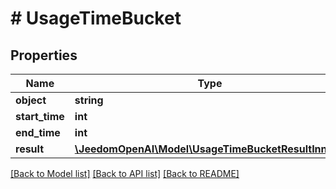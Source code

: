 # # UsageTimeBucket

## Properties

Name | Type | Description | Notes
------------ | ------------- | ------------- | -------------
**object** | **string** |  |
**start_time** | **int** |  |
**end_time** | **int** |  |
**result** | [**\JeedomOpenAI\Model\UsageTimeBucketResultInner[]**](UsageTimeBucketResultInner.md) |  |

[[Back to Model list]](../../README.md#models) [[Back to API list]](../../README.md#endpoints) [[Back to README]](../../README.md)
